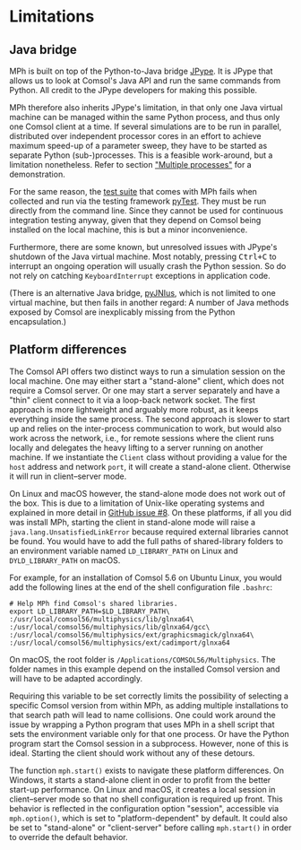 ﻿# Limitations

## Java bridge

MPh is built on top of the Python-to-Java bridge [JPype][jpype].
It is JPype that allows us to look at Comsol's Java API and run the
same commands from Python. All credit to the JPype developers for
making this possible.

MPh therefore also inherits JPype's limitation, in that only one Java
virtual machine can be managed within the same Python process, and thus
only one Comsol client at a time. If several simulations are to be run
in parallel, distributed over independent processor cores in an effort
to achieve maximum speed-up of a parameter sweep, they have to be
started as separate Python (sub-)processes. This is a feasible
work-around, but a limitation nonetheless. Refer to section  ["Multiple
processes"](demonstrations.md#multiple-processes) for a demonstration.

For the same reason, the [test suite][tests] that comes with MPh fails
when collected and run via the testing framework [pyTest][pytest].
They must be run directly from the command line. Since they cannot be
used for continuous integration testing anyway, given that they depend
on Comsol being installed on the local machine, this is but a minor
inconvenience.

Furthermore, there are some known, but unresolved issues with JPype's
shutdown of the Java virtual machine. Most notably, pressing
<kbd>Ctrl+C</kbd> to interrupt an ongoing operation will usually crash
the Python session. So do not rely on catching `KeyboardInterrupt`
exceptions in application code.

(There is an alternative Java bridge, [pyJNIus][jnius], which is
not limited to one virtual machine, but then fails in another regard:
A number of Java methods exposed by Comsol are inexplicably missing
from the Python encapsulation.)


## Platform differences

The Comsol API offers two distinct ways to run a simulation session
on the local machine. One may either start a "stand-alone" client,
which does not require a Comsol server. Or one may start a server
separately and have a "thin" client connect to it via a loop-back
network socket. The first approach is more lightweight and arguably
more robust, as it keeps everything inside the same process. The
second approach is slower to start up and relies on the inter-process
communication to work, but would also work across the network, i.e.,
for remote sessions where the client runs locally and delegates the
heavy lifting to a server running on another machine. If we instantiate
the `Client` class without providing a value for the `host` address and
network `port`, it will create a stand-alone client. Otherwise it will
run in client–server mode.

On Linux and macOS however, the stand-alone mode does not work out of
the box. This is due to a limitation of Unix-like operating systems
and explained in more detail in [GitHub issue #8][issue8]. On these
platforms, if all you did was install MPh, starting the client in
stand-alone mode will raise a `java.lang.UnsatisfiedLinkError`
because required external libraries cannot be found. You would have
to add the full paths of shared-library folders to an environment
variable named `LD_LIBRARY_PATH` on Linux and `DYLD_LIBRARY_PATH` on
macOS.

For example, for an installation of Comsol 5.6 on Ubuntu Linux, you
would add the following lines at the end of the shell configuration
file `.bashrc`:
```shell
# Help MPh find Comsol's shared libraries.
export LD_LIBRARY_PATH=$LD_LIBRARY_PATH\
:/usr/local/comsol56/multiphysics/lib/glnxa64\
:/usr/local/comsol56/multiphysics/lib/glnxa64/gcc\
:/usr/local/comsol56/multiphysics/ext/graphicsmagick/glnxa64\
:/usr/local/comsol56/multiphysics/ext/cadimport/glnxa64
```

On macOS, the root folder is `/Applications/COMSOL56/Multiphysics`.
The folder names in this example depend on the installed Comsol version
and will have to be adapted accordingly.

Requiring this variable to be set correctly limits the possibility of
selecting a specific Comsol version from within MPh, as adding multiple
installations to that search path will lead to name collisions. One
could work around the issue by wrapping a Python program that uses MPh
in a shell script that sets the environment variable only for that one
process. Or have the Python program start the Comsol session in a
subprocess. However, none of this is ideal. Starting the client should
work without any of these detours.

The function `mph.start()` exists to navigate these platform
differences. On Windows, it starts a stand-alone client in order to
profit from the better start-up performance. On Linux and macOS, it
creates a local session in client–server mode so that no shell
configuration is required up front. This behavior is reflected in the
configuration option "session", accessible via `mph.option()`, which is
set to "platform-dependent" by default. It could also be set to
"stand-alone" or "client-server" before calling `mph.start()` in order
to override the default behavior.


[tests]:  https://github.com/John-Hennig/mph/tree/master/tests
[jpype]:  https://github.com/jpype-project/jpype
[jnius]:  https://pyjnius.readthedocs.io
[pytest]: https://docs.pytest.org
[issue8]: https://github.com/John-Hennig/MPh/issues/8

